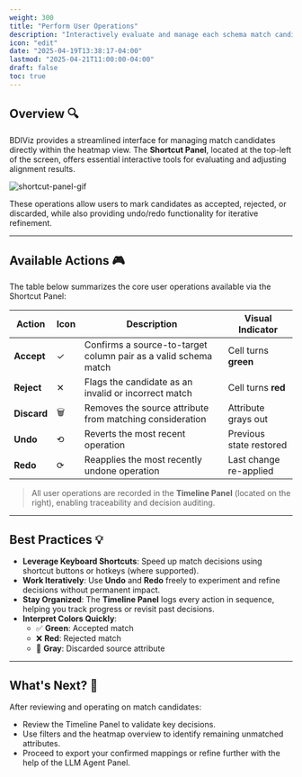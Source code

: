 ```yaml
---
weight: 300
title: "Perform User Operations"
description: "Interactively evaluate and manage each schema match candidate."
icon: "edit"
date: "2025-04-19T13:38:17-04:00"
lastmod: "2025-04-21T11:00:00-04:00"
draft: false
toc: true
---
```


## Overview 🔍

BDIViz provides a streamlined interface for managing match candidates directly within the heatmap view. The **Shortcut Panel**, located at the top-left of the screen, offers essential interactive tools for evaluating and adjusting alignment results.

![shortcut-panel-gif](./images/shortcut-panel.gif)

These operations allow users to mark candidates as accepted, rejected, or discarded, while also providing undo/redo functionality for iterative refinement.

---

## Available Actions 🎮

The table below summarizes the core user operations available via the Shortcut Panel:

| Action      | Icon  | Description                                                                 | Visual Indicator       |
|-------------|-------|-----------------------------------------------------------------------------|-------------------------|
| **Accept**  | ✓     | Confirms a source-to-target column pair as a valid schema match             | Cell turns **green**    |
| **Reject**  | ✕     | Flags the candidate as an invalid or incorrect match                        | Cell turns **red**      |
| **Discard** | 🗑️     | Removes the source attribute from matching consideration                    | Attribute grays out     |
| **Undo**    | ⟲     | Reverts the most recent operation                                            | Previous state restored |
| **Redo**    | ⟳     | Reapplies the most recently undone operation                                 | Last change re-applied  |

> All user operations are recorded in the **Timeline Panel** (located on the right), enabling traceability and decision auditing.

---

## Best Practices 💡

- **Leverage Keyboard Shortcuts**: Speed up match decisions using shortcut buttons or hotkeys (where supported).
- **Work Iteratively**: Use **Undo** and **Redo** freely to experiment and refine decisions without permanent impact.
- **Stay Organized**: The **Timeline Panel** logs every action in sequence, helping you track progress or revisit past decisions.
- **Interpret Colors Quickly**:
  - ✅ **Green**: Accepted match
  - ❌ **Red**: Rejected match
  - 🚫 **Gray**: Discarded source attribute

---

## What's Next? 🚀

After reviewing and operating on match candidates:

- Review the Timeline Panel to validate key decisions.
- Use filters and the heatmap overview to identify remaining unmatched attributes.
- Proceed to export your confirmed mappings or refine further with the help of the LLM Agent Panel.
